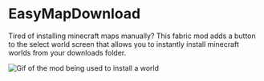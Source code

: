# EasyMapDownload
Tired of installing minecraft maps manually? This fabric mod adds a button to the select world screen that allows you to instantly install minecraft worlds from your downloads folder.

![Gif of the mod being used to install a world ](https://i.gyazo.com/c6b6950d3dbe656e442bb01d639c7d97.gif)
